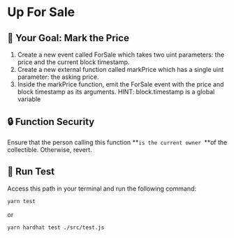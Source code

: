 # Up For Sale

## 🏁 Your Goal: Mark the Price

1. Create a new event called ForSale which takes two uint parameters: the price and the current block timestamp.
2. Create a new external function called markPrice which has a single uint parameter: the asking price.
3. Inside the markPrice function, emit the ForSale event with the price and block timestamp as its arguments. HINT: block.timestamp is a global variable

## 🔒 Function Security

Ensure that the person calling this function **`is the current owner `**of the collectible. Otherwise, revert.

## 🧪 Run Test

Access this path in your terminal and run the following command:

```bash
yarn test
```
or

```bash
yarn hardhat test ./src/test.js
```